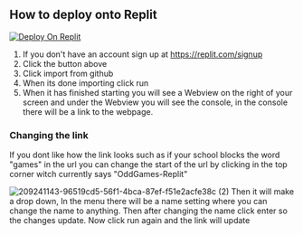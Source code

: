 ## How to deploy onto Replit
[![Deploy On Replit](https://shields.io/badge/Deploy%20on-replit-important?logo=replit&style=for-the-badge)](https://replit.com/github/OddPvP/OddGames-Replit)

1. If you don't have an account sign up at https://replit.com/signup
2. Click the button above
3. Click import from github
4. When its done importing click run
5. When it has finished starting you will see a Webview on the right of your screen and under the Webview you will see the console, in the console there will be a link to the webpage.

### Changing the link
If you dont like how the link looks such as if your school blocks the word "games" in the url you can change the start of the url by clicking in the top corner witch currently says "OddGames-Replit"

![209241143-96519cd5-56f1-4bca-87ef-f51e2acfe38c (2)](https://user-images.githubusercontent.com/120226987/209241498-54f4c03f-f348-473e-bc5d-6aa35a993d74.png)
Then it will make a drop down, In the menu there will be a name setting where you can change the name to anything. Then after changing the name click enter so the changes update. Now click run again and the link will update